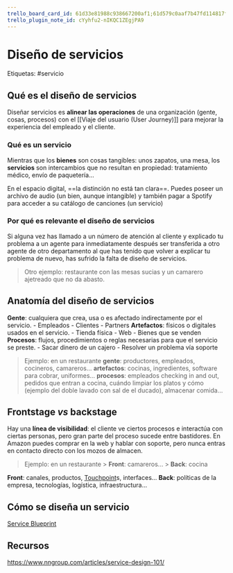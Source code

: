 ```yaml
---
trello_board_card_id: 61d33e81988c938667200af1;61d579c0aaf7b47fd114817f
trello_plugin_note_id: cYyhfu2-nIKQC1ZEgjPA9
---
```

# Diseño de servicios
Etiquetas: #servicio

## Qué es el diseño de servicios
Diseñar servicios es **alinear las operaciones** de una organización (gente, cosas, procesos) con el [[Viaje del usuario (User Journey)]] para mejorar la experiencia del empleado y el cliente.

### Qué es un servicio
Mientras que los **bienes** son cosas tangibles: unos zapatos, una mesa, los **servicios** son intercambios que no resultan en propiedad: tratamiento médico, envío de paquetería...

En el espacio digital, ==la distinción no está tan clara==. Puedes poseer un archivo de audio (un bien, aunque intangible) y también pagar a Spotify para acceder a su catálogo de canciones (un servicio)

### Por qué es relevante el diseño de servicios
Si alguna vez has llamado a un número de atención al cliente y explicado tu problema a un agente para inmediatamente después ser transferida a otro agente de otro departamento al que has tenido que volver a explicar tu problema de nuevo, has sufrido la falta de diseño de servicios.

> Otro ejemplo: restaurante con las mesas sucias y un camarero ajetreado que no da abasto.

## Anatomía del diseño de servicios
**Gente**: cualquiera que crea, usa o es afectado indirectamente por el servicio.
	- Empleados
	- Clientes
	- Partners
**Artefactos**: físicos o digitales usados en el servicio.
	- Tienda física
	- Web
	- Bienes que se venden
**Procesos**: flujos, procedimientos o reglas necesarias para que el servicio se preste.
	- Sacar dinero de un cajero
	- Resolver un problema vía soporte

> Ejemplo: en un restaurante
	**gente**: productores, empleados, cocineros, camareros…
	**artefactos**: cocinas, ingredientes, software para cobrar, uniformes…
	**procesos**: empleados checking in and out, pedidos que entran a cocina, cuándo limpiar los platos y cómo (ejemplo del doble lavado con sal de el ducado), almacenar comida…

## Frontstage *vs* backstage
Hay una **línea de visibilidad**: el cliente ve ciertos procesos e interactúa con ciertas personas, pero gran parte del proceso sucede entre bastidores. En Amazon puedes comprar en la web y hablar con soporte, pero nunca entras en contacto directo con los mozos de almacen.

> Ejemplo: en un restaurante
	> **Front**: camareros...
	> **Back**: cocina

**Front**: canales, productos, [Touchpoint](../../recursos/glosario/touchpoint.md)s, interfaces...
**Back**: políticas de la empresa, tecnologías, logística, infraestructura...

## Cómo se diseña un servicio
[Service Blueprint](../diseo-de-servicios/service-blueprint.md)

## Recursos
https://www.nngroup.com/articles/service-design-101/